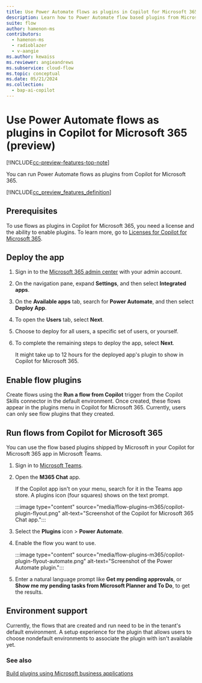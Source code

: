 ```yaml
---
title: Use Power Automate flows as plugins in Copilot for Microsoft 365 (preview)
description: Learn how to Power Automate flow based plugins from Microsoft Copilot.
suite: flow
author: hamenon-ms
contributors:
  - hamenon-ms
  - radioblazer
  - v-aangie
ms.author: kewaiss
ms.reviewer: angieandrews
ms.subservice: cloud-flow
ms.topic: conceptual
ms.date: 05/21/2024
ms.collection: 
  - bap-ai-copilot
---
```


# Use Power Automate flows as plugins in Copilot for Microsoft 365 (preview)

[!INCLUDE[cc-preview-features-top-note](./includes/cc-preview-features-top-note.md)]

You can run Power Automate flows as plugins from Copilot for Microsoft 365.

[!INCLUDE[cc_preview_features_definition](includes/cc-preview-features-definition.md)]

## Prerequisites

To use flows as plugins in Copilot for Microsoft 365, you need a license and the ability to enable plugins. To learn more, go to [Licenses for Copilot for Microsoft 365](/microsoft-365-copilot/extensibility/overview-business-applications#get-copilot-for-microsoft-365-licenses-and-enable-plugins).

## Deploy the app

1. Sign in to the [Microsoft 365 admin center](https://admin.microsoft.com/adminportal/home?#/homepage) with your admin account.
1. On the navigation pane, expand **Settings**, and then select **Integrated apps**.
1. On the **Available apps** tab, search for **Power Automate**, and then select **Deploy App**.
1. To open the **Users** tab, select **Next**.
1. Choose to deploy for all users, a specific set of users, or yourself.
1. To complete the remaining steps to deploy the app, select **Next**.

    It might take up to 12 hours for the deployed app's plugin to show in Copilot for Microsoft 365.

## Enable flow plugins

Create flows using the **Run a flow from Copilot** trigger from the Copilot Skills connector in the default environment. Once created, these flows appear in the plugins menu in Copilot for Microsoft 365. Currently, users can only see flow plugins that they created.

## Run flows from Copilot for Microsoft 365

You can use the flow based plugins shipped by Microsoft in your Copilot for Microsoft 365 app in Microsoft Teams.

1. Sign in to [Microsoft Teams](https://teams.microsoft.com).
1. Open the **M365 Chat** app.

    If the Copilot app isn't on your menu, search for it in the Teams app store. A plugins icon (four squares) shows on the text prompt.

    :::image type="content" source="media/flow-plugins-m365/copilot-plugin-flyout.png" alt-text="Screenshot of the Copilot for Microsoft 365 Chat app.":::

1. Select the **Plugins** icon > **Power Automate**.
1. Enable the flow you want to use.

    :::image type="content" source="media/flow-plugins-m365/copilot-plugin-flyout-automate.png" alt-text="Screenshot of the Power Automate plugin.":::

1. Enter a natural language prompt like **Get my pending approvals**, or **Show me my pending tasks from Microsoft Planner and To Do**, to get the results.

## Environment support

Currently, the flows that are created and run need to be in the tenant's default environment. A setup experience for the plugin that allows users to choose nondefault environments to associate the plugin with isn't available yet.

### See also

[Build plugins using Microsoft business applications](/microsoft-365-copilot/extensibility/overview-business-applications)
